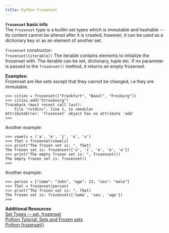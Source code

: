 ```yaml
---
title: Python Frozenset
---
```

**`frozenset` basic info**<br>
The `frozenset` type is a builtin set types which is immutable and hashable -- its content cannot be altered after it is created; however, it can be used as a dictionary key or as an element of another set.

`frozenset` constructor:<br>
`frozenset([iterable])`
The iterable contains elements to initialize the frozenset with. The iterable can be set, dictionary, tuple etc. If no parameter is passed to the `frozenset()` method, it returns an empty frozenset.

**Examples:**<br>
Frozenset are like sets except that they cannot be changed, i.e they are immutable.

    >>> cities = frozenset(["Frankfurt", "Basel", "Freiburg"])
    >>> cities.add("Strasbourg")
    Traceback (most recent call last):
        File "<stdin>", line 1, in <module>
    AttributeError: 'frozenset' object has no attribute 'add'
    >>>
    
Another example:

    >>> vowels = ('a', 'e', 'i', 'o', 'u')
    >>> fSet = frozenset(vowels)
    >>> print("The frozen set is: ", fSet)
    The frozen set is: frozenset({'u', 'i', 'e', 'o', 'a'})
    >>> print("The empty frozen set is: ", frozenset())
    The empty frozen set is: frozenset()
    >>>
    
Another example:

    >>> person = {"name": "John", "age": 23, "sex": "male"}
    >>> fSet = frozenset(person)
    >>> print("The frozen set is: ", fSet)
    The frozen set is: frozenset({'name', 'sex', 'age'})
    >>>
    
**Additional Resources**<br>
<a href="https://docs.python.org/2.4/lib/types-set.html">Set Types -- set, frozenset</a> <br>
<a href="https://www.python-course.eu/sets_frozensets.php">Python Tutorial: Sets and Frozen sets</a><br>
<a href="https://www.programiz.com/python-programming/methods/built-in/frozenset">Python frozenset()</a>
